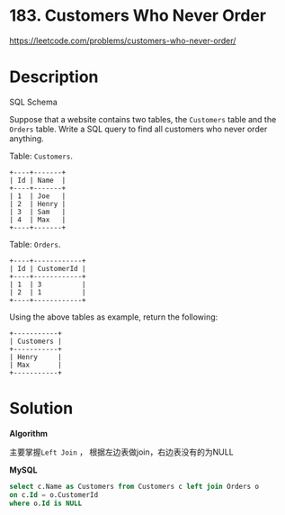 # 183. Customers Who Never Order

https://leetcode.com/problems/customers-who-never-order/

# Description

SQL Schema

Suppose that a website contains two tables, the `Customers` table and the `Orders` table. Write a SQL query to find all customers who never order anything.

Table: `Customers`.

```
+----+-------+
| Id | Name  |
+----+-------+
| 1  | Joe   |
| 2  | Henry |
| 3  | Sam   |
| 4  | Max   |
+----+-------+
```

Table: `Orders`.

```
+----+------------+
| Id | CustomerId |
+----+------------+
| 1  | 3          |
| 2  | 1          |
+----+------------+
```

Using the above tables as example, return the following:

```
+-----------+
| Customers |
+-----------+
| Henry     |
| Max       |
+-----------+
```



# Solution

**Algorithm**

主要掌握`Left Join` ， 根据左边表做join，右边表没有的为NULL

**MySQL**

```sql
select c.Name as Customers from Customers c left join Orders o
on c.Id = o.CustomerId
where o.Id is NULL
```


